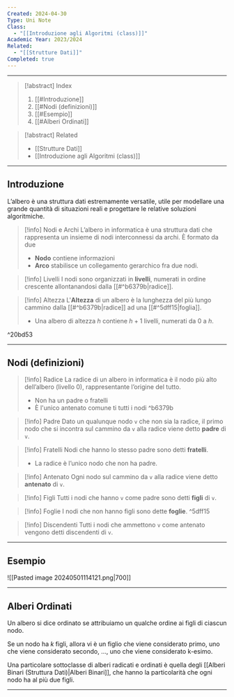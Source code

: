 ```yaml
---
Created: 2024-04-30
Type: Uni Note
Class:
  - "[[Introduzione agli Algoritmi (class)]]"
Academic Year: 2023/2024
Related:
  - "[[Strutture Dati]]"
Completed: true
---
```

---

>[!abstract] Index
>1. [[#Introduzione]]
>2. [[#Nodi (definizioni)]]
>3. [[#Esempio]]
>4. [[#Alberi Ordinati]]

>[!abstract] Related
>- [[Strutture Dati]]
>- [[Introduzione agli Algoritmi (class)]]

---
## Introduzione 
L’albero è una struttura dati estremamente versatile, utile per modellare una grande quantità di situazioni reali e progettare le relative soluzioni algoritmiche.

>[!info] Nodi e Archi
>L’albero in informatica è una struttura dati che rappresenta un insieme di nodi interconnessi da archi. È formato da due 
>- **Nodo** contiene informazioni
>- **Arco** stabilisce un collegamento gerarchico fra due nodi. 

>[!info] Livelli
>I nodi sono organizzati in **livelli**, numerati in ordine crescente allontanandosi dalla [[#^b6379b|radice]].

>[!info] Altezza
>L'**Altezza** di un albero è la lunghezza del più lungo cammino dalla [[#^b6379b|radice]] ad una [[#^5dff15|foglia]].
>- Una albero di altezza $h$ contiene $h+1$ livelli, numerati da $0$ a $h$.

^20bd53

---
## Nodi (definizioni)

>[!info] Radice
>La radice di un albero in informatica è il nodo più alto dell’albero (livello 0), rappresentante l’origine del tutto.
>- Non ha un padre o fratelli
>- È l'unico antenato comune ti tutti i nodi
^b6379b

>[!info] Padre
>Dato un qualunque nodo `v` che non sia la radice, il primo nodo che si incontra sul cammino da `v` alla radice viene detto **padre** di `v`.

>[!info] Fratelli
>Nodi che hanno lo stesso padre sono detti **fratelli**.
>- La radice è l’unico nodo che non ha padre.

>[!info] Antenato
>Ogni nodo sul cammino da `v` alla radice viene detto **antenato** di `v`.

>[!info] Figli
>Tutti i nodi che hanno `v` come padre sono detti **figli** di `v`.

>[!info] Foglie
>I nodi che non hanno figli sono dette **foglie**.
^5dff15

>[!info] Discendenti
>Tutti i nodi che ammettono `v` come antenato vengono detti discendenti di `v`.

---
## Esempio

![[Pasted image 20240501114121.png|700]]

---
## Alberi Ordinati

Un albero si dice ordinato se attribuiamo un qualche ordine ai figli di ciascun nodo.

Se un nodo ha $k$ figli, allora vi è un figlio che viene considerato primo, uno che viene considerato secondo, …, uno che viene considerato k-esimo.

Una particolare sottoclasse di alberi radicati e ordinati è quella degli [[Alberi Binari (Struttura Dati)|Alberi Binari]], che hanno la particolarità che ogni nodo ha al più due
figli.

---